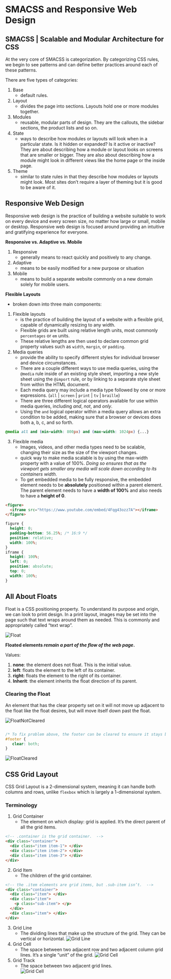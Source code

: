 # SMACSS and Responsive Web Design

## SMACSS | Scalable and Modular Architecture for CSS

At the very core of SMACSS is categorization. By categorizing CSS rules, we begin to see patterns and can define better practices around each of these patterns.  

There are five types of categories:

1. Base
    - default rules.
2. Layout
    - divides the page into sections. Layouts hold one or more modules together.
3. Modules 
    - reusable, modular parts of design. They are the callouts, the sidebar sections, the product lists and so on.
4. State
    - ways to describe how modules or layouts will look when in a particular state. Is it hidden or expanded? Is it active or inactive? They are about describing how a module or layout looks on screens that are smaller or bigger. They are also about describing how a module might look in different views like the home page or the inside page.
5. Theme
    - similar to state rules in that they describe how modules or layouts might look. Most sites don’t require a layer of theming but it is good to be aware of it.  

## Responsive Web Design  

Responsive web design is the practice of building a website suitable to work on every device and every screen size, no matter how large or small, mobile or desktop. Responsive web design is focused around providing an intuitive and gratifying experience for everyone. 

**Responsive vs. Adaptive vs. Mobile**

1. Responsive
    - generally means to react quickly and positively to any change.
2. Adaptive
    - means to be easily modified for a new purpose or situation
3. Mobile 
    - means to build a separate website commonly on a new domain solely for mobile users.  

**Flexible Layouts**

- broken down into three main components:

1. Flexible layouts 
    - is the practice of building the layout of a website with a flexible grid, capable of dynamically resizing to any width.
    - Flexible grids are built using relative length units, most commonly `percentages` or `em` units. 
    - These relative lengths are then used to declare common grid property values such as `width`, `margin`, or `padding`.
2. Media queries
    - provide the ability to specify different styles for individual browser and device circumstances.
    - There are a couple different ways to use media queries, using the `@media` rule inside of an existing style sheet, importing a new style sheet using the `@import` rule, or by linking to a separate style sheet from within the HTML document.
    - Each media query may include a media type followed by one or more expressions. (`all` | `screen` | `print` | `tv` | `braille`)
    - There are three different logical operators available for use within media queries, including _and_, _not_, and _only_.
    - Using the `and` logical operator within a media query allows an extra condition to be added, making sure that a browser or devices does both a, b, c, and so forth.
```css 
@media all and (min-width: 800px) and (max-width: 1024px) {...}
``` 
3. Flexible media
    - Images, videos, and other media types need to be scalable, changing their size as the size of the viewport changes.
    - quick way to make media scalable is by using the max-width property with a value of 100%. _Doing so ensures that as the viewport gets smaller any media will scale down according to its containers width._
    - To get embedded media to be fully responsive, the embedded element needs to be **absolutely** positioned within a parent element. The parent element needs to have a **width of 100%** and also needs to have a **height of 0**.
```html
<figure>
  <iframe src="https://www.youtube.com/embed/4Fqg43ozz7A"></iframe>
</figure>
```
```css
figure {
  height: 0;
  padding-bottom: 56.25%; /* 16:9 */
  position: relative;
  width: 100%;
}
iframe {
  height: 100%;
  left: 0;
  position: absolute;
  top: 0;
  width: 100%;
}
``` 

## All About Floats  

Float is a CSS positioning property. To understand its purpose and origin, we can look to print design. In a print layout, images may be set into the page such that text wraps around them as needed. This is commonly and appropriately called “text wrap”. 

![Float](../201_notes/float2.png)  

**Floated elements _remain a part of the flow of the web page_.**  

Values: 

1. **none**: the element does not float. This is the initial value.
2. **left**: floats the element to the left of its container.
3. **right:** floats the element to the right of its container.
4. **Inherit**: the element inherits the float direction of its parent. 

### Clearing the Float 

An element that has the clear property set on it will not move up adjacent to the float like the float desires, but will move itself down past the float. 

![FloatNotCleared](../201_notes/clearFloat2.png)

```css 

/* To fix problem above, the footer can be cleared to ensure it stays beneath both floated columns. */
#footer {
   clear: both;
}
``` 

![FloatCleared](../201_notes/clearFloat.png)

## CSS Grid Layout  

CSS Grid Layout is a 2-dimensional system, meaning it can handle both columns and rows, unlike `flexbox` which is largely a 1-dimensional system.  

### Terminology 

1. Grid Container
    - The element on which display: grid is applied. It’s the direct parent of all the grid items.

```html 
<!-- .container is the grid container.  -->
<div class="container">
  <div class="item item-1"> </div>
  <div class="item item-2"> </div>
  <div class="item item-3"> </div>
</div>
``` 

2. Grid Item
    - The children of the grid container.

```html 
<!-- the .item elements are grid items, but .sub-item isn’t.  -->
<div class="container">
  <div class="item"> </div>
  <div class="item">
    <p class="sub-item"> </p>
  </div>
  <div class="item"> </div>
</div>
``` 
3. Grid Line
    - The dividing lines that make up the structure of the grid. They can be vertical or horizontal.
![Grid Line](gridLine.png)
4. Grid Cell
    - The space between two adjacent row and two adjacent column grid lines. It’s a single “unit” of the grid.
![Grid Cell](gridCell.png)
5. Grid Track
    - The space between two adjacent grid lines.  
![Grid Cell](gridTrack.png)


